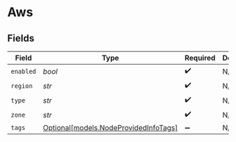 # Aws


## Fields

| Field                                                                      | Type                                                                       | Required                                                                   | Description                                                                |
| -------------------------------------------------------------------------- | -------------------------------------------------------------------------- | -------------------------------------------------------------------------- | -------------------------------------------------------------------------- |
| `enabled`                                                                  | *bool*                                                                     | :heavy_check_mark:                                                         | N/A                                                                        |
| `region`                                                                   | *str*                                                                      | :heavy_check_mark:                                                         | N/A                                                                        |
| `type`                                                                     | *str*                                                                      | :heavy_check_mark:                                                         | N/A                                                                        |
| `zone`                                                                     | *str*                                                                      | :heavy_check_mark:                                                         | N/A                                                                        |
| `tags`                                                                     | [Optional[models.NodeProvidedInfoTags]](../models/nodeprovidedinfotags.md) | :heavy_minus_sign:                                                         | N/A                                                                        |